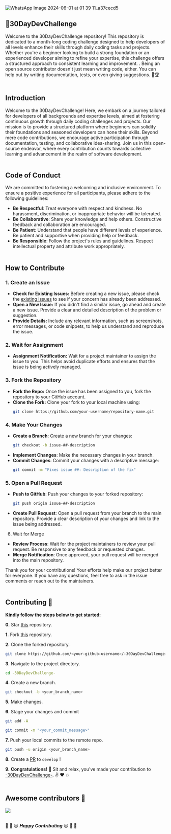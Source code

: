 

![WhatsApp Image 2024-06-01 at 01 39 11_a37cecd5](https://github.com/rohansnishad/Rohan_Nishad.io/assets/98040172/598a1963-cfe3-4863-82a5-43499337507a)

📌30DayDevChallenge
------------------
Welcome to the 30DayDevChallenge repository! This repository is dedicated to a month-long coding challenge designed to help developers of all levels enhance their skills through daily coding tasks and projects. Whether you're a beginner looking to build a strong foundation or an experienced developer aiming to refine your expertise, this challenge offers a structured approach to consistent learning and improvement. .
Being an open source contributor doesn't just mean writing code, either. You can help out by writing documentation, tests, or even giving suggestions. 🌟🏆
<br><br>

## Introduction
Welcome to the 30DayDevChallenge! Here, we embark on a journey tailored for developers of all backgrounds and expertise levels, aimed at fostering continuous growth through daily coding challenges and projects. Our mission is to provide a structured platform where beginners can solidify their foundations and seasoned developers can hone their skills. Beyond mere code contributions, we encourage active participation through documentation, testing, and collaborative idea-sharing. Join us in this open-source endeavor, where every contribution counts towards collective learning and advancement in the realm of software development.
<br><br>

## Code of Conduct
We are committed to fostering a welcoming and inclusive environment. To ensure a positive experience for all participants, please adhere to the following guidelines:

- **Be Respectful**: Treat everyone with respect and kindness. No harassment, discrimination, or inappropriate behavior will be tolerated.
- **Be Collaborative**: Share your knowledge and help others. Constructive feedback and collaboration are encouraged.
- **Be Patient**: Understand that people have different levels of experience. Be patient and supportive when providing help or feedback.
- **Be Responsible**: Follow the project's rules and guidelines. Respect intellectual property and attribute work appropriately.
<br><br>



## How to Contribute

### 1. Create an Issue

- **Check for Existing Issues:** Before creating a new issue, please check the [existing issues](link-to-issues) to see if your concern has already been addressed.
- **Open a New Issue:** If you didn't find a similar issue, go ahead and create a new issue. Provide a clear and detailed description of the problem or suggestion.
- **Provide Details:** Include any relevant information, such as screenshots, error messages, or code snippets, to help us understand and reproduce the issue.

### 2. Wait for Assignment

- **Assignment Notification:** Wait for a project maintainer to assign the issue to you. This helps avoid duplicate efforts and ensures that the issue is being actively managed.

### 3. Fork the Repository

- **Fork the Repo:** Once the issue has been assigned to you, fork the repository to your GitHub account.
- **Clone the Fork:** Clone your fork to your local machine using:
  ```bash
  git clone https://github.com/your-username/repository-name.git
### 4. Make Your Changes
- **Create a Branch**: Create a new branch for your changes:
   ```bash
  git checkout -b issue-##-description
- **Implement Changes**: Make the necessary changes in your branch.
- **Commit Changes**: Commit your changes with a descriptive message:
    ```bash
  git commit -m "Fixes issue ##: Description of the fix"

### 5. Open a Pull Request
- **Push to GitHub**: Push your changes to your forked repository:
   ```bash
  git push origin issue-##-description
- **Create Pull Request**: Open a pull request from your branch to the main repository. Provide a clear description of your changes and link to the issue being addressed.

6. Wait for Merge
- **Review Process**: Wait for the project maintainers to review your pull request. Be responsive to any feedback or requested changes.
- **Merge Notification**: Once approved, your pull request will be merged into the main repository.

Thank you for your contributions! Your efforts help make our project better for everyone. If you have any questions, feel free to ask in the issue comments or reach out to the maintainers.
<br><br>
## Contributing :handshake:

 **Kindly follow the steps below to get started:** 

**0.** Star [this](https://github.com/jitacm/-30DayDevChallenge-) repository.

**1.** Fork [this](https://github.com/jitacm/-30DayDevChallenge-) repository.

**2.** Clone the forked repository.

```bash
git clone https://github.com/<your-github-username>/-30DayDevChallenge-
```

**3.** Navigate to the project directory.

```bash
cd -30DayDevChallenge-
```

**4.** Create a new branch.

```bash
git checkout -b <your_branch_name>
```

**5.** Make changes.

**6.** Stage your changes and commit

```bash
git add -A

git commit -m "<your_commit_message>"
```

**7.** Push your local commits to the remote repo.

```bash
git push -u origin <your_branch_name>
```

**8.** Create a [PR](https://help.github.com/en/github/collaborating-with-issues-and-pull-requests/creating-a-pull-request) to `develop` !

**9.** **Congratulations!** :tada: Sit and relax, you've made your contribution to [-30DayDevChallenge-](https://github.com/jitacm/-30DayDevChallenge-). :v: :heart: 💥
<br><br>

## Awesome contributors :star_struck:
<a href="https://github.com/jitacm/-30DayDevChallenge-/graphs/contributors">
  <img src="https://contrib.rocks/image?repo=jitacm/-30DayDevChallenge-" />
</a> <br><br>

:tada: :confetti_ball: :smiley: _**Happy Contributing**_ :smiley: :confetti_ball: :tada:   
